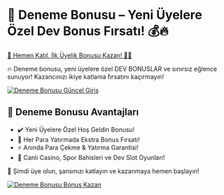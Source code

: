 <h1>🎯 Deneme Bonusu – Yeni Üyelere Özel Dev Bonus Fırsatı! 💰🔥</h1>

   <a href="https://cutt.ly/8rykitGs" title="Deneme Bonusu Güncel Giriş">
        🚀 Hemen Katıl, İlk Üyelik Bonusu Kazan! 🎰💎
    </a>
    <p>🔥 Deneme bonusu, yeni üyelere özel DEV BONUSLAR ve sınırsız eğlence sunuyor! Kazancınızı ikiye katlama fırsatını kaçırmayın!</p>

  <a href="https://cutt.ly/8rykitGs" title="Deneme Bonusu Güncel Giriş">
        <img src="https://i.ibb.co/xSQ1Ktxq/photo-2025-03-07-16-48-21.jpg" alt="Deneme Bonusu Güncel Giriş" class="bonus-img">
    </a>

   <h2>💎 Deneme Bonusu Avantajları</h2>
    <ul>
        <li>✔️ Yeni Üyelere Özel Hoş Geldin Bonusu!</li>
        <li>🎁 Her Para Yatırmada Ekstra Bonus Fırsatı!</li>
        <li>⚡️ Anında Para Çekme & Yatırma Garantisi!</li>
        <li>🎲 Canlı Casino, Spor Bahisleri ve Dev Slot Oyunları!</li>
    </ul>

   <p>💎 Şimdi üye olun, şansınızı katlayın ve kazanmaya hemen başlayın!</p>
    <a href="https://cutt.ly/8rykitGs" title="Deneme Bonusu Bonus Kazan">
        <img src="https://i.ibb.co/jkKttdZZ/photo-2025-03-07-16-48-27.jpg" alt="Deneme Bonusu Bonus Kazan" class="bonus-img">
    </a>
